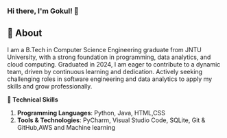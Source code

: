 


<!--
**chenchugokuljangam13/chenchugokuljangam13** is a ✨ _special_ ✨ repository because its `README.md` (this file) appears on your GitHub profile.

Here are some ideas to get you started:

- 🔭 I’m currently working on ...
- 🌱 I’m currently learning ...
- 👯 I’m looking to collaborate on ...
- 🤔 I’m looking for help with ...
- 💬 Ask me about ...
- 📫 How to reach me: ...
- 😄 Pronouns: ...
- ⚡ Fun fact: ...
-->

<h3 align="left">Hi there, I'm Gokul! 👋</h3>
<p align="left">
</p>

## 🔭 About

I am a B.Tech in Computer Science Engineering graduate from JNTU University, with a strong foundation in programming, data analytics, and cloud computing. Graduated in 2024, I am eager to contribute to a dynamic team, driven by continuous learning and dedication. Actively seeking challenging roles in software engineering and data analytics to apply my skills and grow professionally.



**🌱 Technical Skills**
1. **Programming Languages**: Python, Java, HTML,CSS
2. **Tools & Technologies**: PyCharm, Visual Studio Code, SQLite, Git & GitHub,AWS and Machine learning

